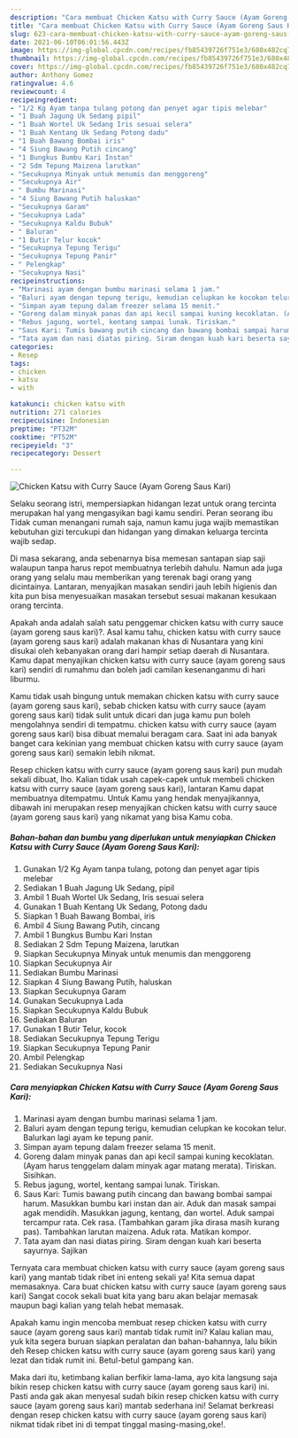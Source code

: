 ```yaml
---
description: "Cara membuat Chicken Katsu with Curry Sauce (Ayam Goreng Saus Kari) yang nikmat dan Mudah Dibuat"
title: "Cara membuat Chicken Katsu with Curry Sauce (Ayam Goreng Saus Kari) yang nikmat dan Mudah Dibuat"
slug: 623-cara-membuat-chicken-katsu-with-curry-sauce-ayam-goreng-saus-kari-yang-nikmat-dan-mudah-dibuat
date: 2021-06-10T06:01:56.443Z
image: https://img-global.cpcdn.com/recipes/fb85439726f751e3/680x482cq70/chicken-katsu-with-curry-sauce-ayam-goreng-saus-kari-foto-resep-utama.jpg
thumbnail: https://img-global.cpcdn.com/recipes/fb85439726f751e3/680x482cq70/chicken-katsu-with-curry-sauce-ayam-goreng-saus-kari-foto-resep-utama.jpg
cover: https://img-global.cpcdn.com/recipes/fb85439726f751e3/680x482cq70/chicken-katsu-with-curry-sauce-ayam-goreng-saus-kari-foto-resep-utama.jpg
author: Anthony Gomez
ratingvalue: 4.6
reviewcount: 4
recipeingredient:
- "1/2 Kg Ayam tanpa tulang potong dan penyet agar tipis melebar"
- "1 Buah Jagung Uk Sedang pipil"
- "1 Buah Wortel Uk Sedang Iris sesuai selera"
- "1 Buah Kentang Uk Sedang Potong dadu"
- "1 Buah Bawang Bombai iris"
- "4 Siung Bawang Putih cincang"
- "1 Bungkus Bumbu Kari Instan"
- "2 Sdm Tepung Maizena larutkan"
- "Secukupnya Minyak untuk menumis dan menggoreng"
- "Secukupnya Air"
- " Bumbu Marinasi"
- "4 Siung Bawang Putih haluskan"
- "Secukupnya Garam"
- "Secukupnya Lada"
- "Secukupnya Kaldu Bubuk"
- " Baluran"
- "1 Butir Telur kocok"
- "Secukupnya Tepung Terigu"
- "Secukupnya Tepung Panir"
- " Pelengkap"
- "Secukupnya Nasi"
recipeinstructions:
- "Marinasi ayam dengan bumbu marinasi selama 1 jam."
- "Baluri ayam dengan tepung terigu, kemudian celupkan ke kocokan telur. Balurkan lagi ayam ke tepung panir."
- "Simpan ayam tepung dalam freezer selama 15 menit."
- "Goreng dalam minyak panas dan api kecil sampai kuning kecoklatan. (Ayam harus tenggelam dalam minyak agar matang merata). Tiriskan. Sisihkan."
- "Rebus jagung, wortel, kentang sampai lunak. Tiriskan."
- "Saus Kari: Tumis bawang putih cincang dan bawang bombai sampai harum. Masukkan bumbu kari instan dan air. Aduk dan masak sampai agak mendidih. Masukkan jagung, kentang, dan wortel. Aduk sampai tercampur rata. Cek rasa. (Tambahkan garam jika dirasa masih kurang pas). Tambahkan larutan maizena. Aduk rata. Matikan kompor."
- "Tata ayam dan nasi diatas piring. Siram dengan kuah kari beserta sayurnya. Sajikan"
categories:
- Resep
tags:
- chicken
- katsu
- with

katakunci: chicken katsu with 
nutrition: 271 calories
recipecuisine: Indonesian
preptime: "PT32M"
cooktime: "PT52M"
recipeyield: "3"
recipecategory: Dessert

---
```



![Chicken Katsu with Curry Sauce (Ayam Goreng Saus Kari)](https://img-global.cpcdn.com/recipes/fb85439726f751e3/680x482cq70/chicken-katsu-with-curry-sauce-ayam-goreng-saus-kari-foto-resep-utama.jpg)

Selaku seorang istri, mempersiapkan hidangan lezat untuk orang tercinta merupakan hal yang mengasyikan bagi kamu sendiri. Peran seorang ibu Tidak cuman menangani rumah saja, namun kamu juga wajib memastikan kebutuhan gizi tercukupi dan hidangan yang dimakan keluarga tercinta wajib sedap.

Di masa  sekarang, anda sebenarnya bisa memesan santapan siap saji walaupun tanpa harus repot membuatnya terlebih dahulu. Namun ada juga orang yang selalu mau memberikan yang terenak bagi orang yang dicintainya. Lantaran, menyajikan masakan sendiri jauh lebih higienis dan kita pun bisa menyesuaikan masakan tersebut sesuai makanan kesukaan orang tercinta. 



Apakah anda adalah salah satu penggemar chicken katsu with curry sauce (ayam goreng saus kari)?. Asal kamu tahu, chicken katsu with curry sauce (ayam goreng saus kari) adalah makanan khas di Nusantara yang kini disukai oleh kebanyakan orang dari hampir setiap daerah di Nusantara. Kamu dapat menyajikan chicken katsu with curry sauce (ayam goreng saus kari) sendiri di rumahmu dan boleh jadi camilan kesenanganmu di hari liburmu.

Kamu tidak usah bingung untuk memakan chicken katsu with curry sauce (ayam goreng saus kari), sebab chicken katsu with curry sauce (ayam goreng saus kari) tidak sulit untuk dicari dan juga kamu pun boleh mengolahnya sendiri di tempatmu. chicken katsu with curry sauce (ayam goreng saus kari) bisa dibuat memalui beragam cara. Saat ini ada banyak banget cara kekinian yang membuat chicken katsu with curry sauce (ayam goreng saus kari) semakin lebih nikmat.

Resep chicken katsu with curry sauce (ayam goreng saus kari) pun mudah sekali dibuat, lho. Kalian tidak usah capek-capek untuk membeli chicken katsu with curry sauce (ayam goreng saus kari), lantaran Kamu dapat membuatnya ditempatmu. Untuk Kamu yang hendak menyajikannya, dibawah ini merupakan resep menyajikan chicken katsu with curry sauce (ayam goreng saus kari) yang nikamat yang bisa Kamu coba.

<!--inarticleads1-->

##### Bahan-bahan dan bumbu yang diperlukan untuk menyiapkan Chicken Katsu with Curry Sauce (Ayam Goreng Saus Kari):

1. Gunakan 1/2 Kg Ayam tanpa tulang, potong dan penyet agar tipis melebar
1. Sediakan 1 Buah Jagung Uk Sedang, pipil
1. Ambil 1 Buah Wortel Uk Sedang, Iris sesuai selera
1. Gunakan 1 Buah Kentang Uk Sedang, Potong dadu
1. Siapkan 1 Buah Bawang Bombai, iris
1. Ambil 4 Siung Bawang Putih, cincang
1. Ambil 1 Bungkus Bumbu Kari Instan
1. Sediakan 2 Sdm Tepung Maizena, larutkan
1. Siapkan Secukupnya Minyak untuk menumis dan menggoreng
1. Siapkan Secukupnya Air
1. Sediakan  Bumbu Marinasi
1. Siapkan 4 Siung Bawang Putih, haluskan
1. Siapkan Secukupnya Garam
1. Gunakan Secukupnya Lada
1. Siapkan Secukupnya Kaldu Bubuk
1. Sediakan  Baluran
1. Gunakan 1 Butir Telur, kocok
1. Sediakan Secukupnya Tepung Terigu
1. Siapkan Secukupnya Tepung Panir
1. Ambil  Pelengkap
1. Sediakan Secukupnya Nasi




<!--inarticleads2-->

##### Cara menyiapkan Chicken Katsu with Curry Sauce (Ayam Goreng Saus Kari):

1. Marinasi ayam dengan bumbu marinasi selama 1 jam.
1. Baluri ayam dengan tepung terigu, kemudian celupkan ke kocokan telur. Balurkan lagi ayam ke tepung panir.
1. Simpan ayam tepung dalam freezer selama 15 menit.
1. Goreng dalam minyak panas dan api kecil sampai kuning kecoklatan. (Ayam harus tenggelam dalam minyak agar matang merata). Tiriskan. Sisihkan.
1. Rebus jagung, wortel, kentang sampai lunak. Tiriskan.
1. Saus Kari: Tumis bawang putih cincang dan bawang bombai sampai harum. Masukkan bumbu kari instan dan air. Aduk dan masak sampai agak mendidih. Masukkan jagung, kentang, dan wortel. Aduk sampai tercampur rata. Cek rasa. (Tambahkan garam jika dirasa masih kurang pas). Tambahkan larutan maizena. Aduk rata. Matikan kompor.
1. Tata ayam dan nasi diatas piring. Siram dengan kuah kari beserta sayurnya. Sajikan




Ternyata cara membuat chicken katsu with curry sauce (ayam goreng saus kari) yang mantab tidak ribet ini enteng sekali ya! Kita semua dapat memasaknya. Cara buat chicken katsu with curry sauce (ayam goreng saus kari) Sangat cocok sekali buat kita yang baru akan belajar memasak maupun bagi kalian yang telah hebat memasak.

Apakah kamu ingin mencoba membuat resep chicken katsu with curry sauce (ayam goreng saus kari) mantab tidak rumit ini? Kalau kalian mau, yuk kita segera buruan siapkan peralatan dan bahan-bahannya, lalu bikin deh Resep chicken katsu with curry sauce (ayam goreng saus kari) yang lezat dan tidak rumit ini. Betul-betul gampang kan. 

Maka dari itu, ketimbang kalian berfikir lama-lama, ayo kita langsung saja bikin resep chicken katsu with curry sauce (ayam goreng saus kari) ini. Pasti anda gak akan menyesal sudah bikin resep chicken katsu with curry sauce (ayam goreng saus kari) mantab sederhana ini! Selamat berkreasi dengan resep chicken katsu with curry sauce (ayam goreng saus kari) nikmat tidak ribet ini di tempat tinggal masing-masing,oke!.

